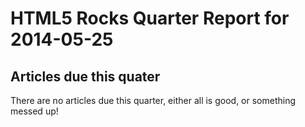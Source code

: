 HTML5 Rocks Quarter Report for 2014-05-25
=========================================

Articles due this quater
------------------------

There are no articles due this quarter, either all is good, or something messed up!

